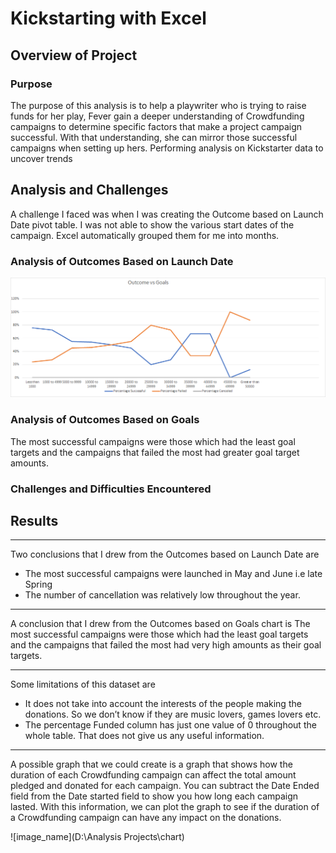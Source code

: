 # Kickstarting with Excel
## Overview of Project
### Purpose
The purpose of this analysis is to help a playwriter who is trying to raise funds for her play, Fever gain a deeper understanding of Crowdfunding campaigns to determine specific factors that make a project campaign successful.  With that understanding, she can mirror those successful campaigns when setting up hers.
Performing analysis on Kickstarter data to uncover trends
## Analysis and Challenges
A challenge I faced was when I was creating the Outcome based on Launch Date pivot table. I was not able to show the various start dates of the campaign. Excel automatically grouped them for me into months.

### Analysis of Outcomes Based on Launch Date


![Theater_Outcomes_vs_Launch:](https://github.com/Elewekeadanma/kickstarter-analysis/blob/master/Outcomes_vs_Goals.png)


### Analysis of Outcomes Based on Goals
The most successful campaigns were those which had the least goal targets and the campaigns that failed the most had greater goal target amounts.
### Challenges and Difficulties Encountered
## Results
---
Two conclusions that I drew from the Outcomes based on Launch Date are
-   The most successful campaigns were launched in May and June i.e late Spring
-  The number of cancellation was relatively low throughout the year.
---
A conclusion that I drew from the Outcomes based on Goals chart is
The most successful campaigns were those which had the least goal targets and the campaigns that failed the most had very high amounts as their goal targets.

---
Some limitations of this dataset are
-   It does not take into account the interests of the people making the donations. So we don’t know if they are music lovers, games lovers etc. 
-  The percentage Funded column has just one value of 0 throughout the whole table. That does not give us any useful information.
---
A possible graph that we could create is a graph that shows how the duration of each Crowdfunding campaign can affect the total amount pledged and donated for each campaign. 
You can subtract the Date Ended field from the Date started field to show you how long each campaign lasted. With this information, we can plot the graph to see if the duration of a Crowdfunding campaign can have any impact on the donations.

![image_name](D:\Analysis Projects\chart)
